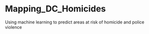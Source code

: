 # Mapping_DC_Homicides
Using machine learning to predict areas at risk of homicide and police violence
